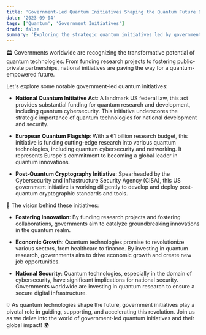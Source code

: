 ```yaml
---
title: 'Government-Led Quantum Initiatives Shaping the Quantum Future 🏛️'
date: '2023-09-04'
tags: ['Quantum', 'Government Initiatives']
draft: false
summary: 'Exploring the strategic quantum initiatives led by governments worldwide and their vision for a quantum-empowered future!'
---
```


🏛️ Governments worldwide are recognizing the transformative potential of quantum technologies. From funding research projects to fostering public-private partnerships, national initiatives are paving the way for a quantum-empowered future.

Let's explore some notable government-led quantum initiatives:

- **National Quantum Initiative Act**: A landmark US federal law, this act provides substantial funding for quantum research and development, including quantum cybersecurity. This initiative underscores the strategic importance of quantum technologies for national development and security.

- **European Quantum Flagship**: With a €1 billion research budget, this initiative is funding cutting-edge research into various quantum technologies, including quantum cybersecurity and networking. It represents Europe's commitment to becoming a global leader in quantum innovations.

- **Post-Quantum Cryptography Initiative**: Spearheaded by the Cybersecurity and Infrastructure Security Agency (CISA), this US government initiative is working diligently to develop and deploy post-quantum cryptographic standards and tools.

🌌 The vision behind these initiatives:

- **Fostering Innovation**: By funding research projects and fostering collaborations, governments aim to catalyze groundbreaking innovations in the quantum realm.

- **Economic Growth**: Quantum technologies promise to revolutionize various sectors, from healthcare to finance. By investing in quantum research, governments aim to drive economic growth and create new job opportunities.

- **National Security**: Quantum technologies, especially in the domain of cybersecurity, have significant implications for national security. Governments worldwide are investing in quantum research to ensure a secure digital infrastructure.

💡 As quantum technologies shape the future, government initiatives play a pivotal role in guiding, supporting, and accelerating this revolution. Join us as we delve into the world of government-led quantum initiatives and their global impact! 🌍
